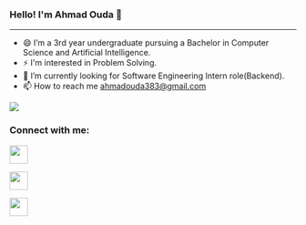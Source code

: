 ### Hello! I'm Ahmad Ouda 👋
--------
- 😄 I’m a 3rd year undergraduate pursuing a Bachelor in Computer Science and Artificial Intelligence.
- ⚡ I'm interested in Problem Solving.
- 🔭 I’m currently looking for Software Engineering Intern role(Backend).
- 📫 How to reach me [ahmadouda383@gmail.com](mailto:ahmadouda383@gmail.com)

![](https://komarev.com/ghpvc/?username=Ahmad3oda)

### Connect with me:                  
<p align="left">
<a href="https://www.github.com/https://github.com/Ahmad3oda" target="_blank" rel="noreferrer"> <picture> <source media="(prefers-color-scheme: dark)" srcset="https://raw.githubusercontent.com/danielcranney/readme-generator/main/public/icons/socials/github-dark.svg" /> <source media="(prefers-color-scheme: light)" srcset="https://raw.githubusercontent.com/danielcranney/readme-generator/main/public/icons/socials/github.svg" /> <img src="https://raw.githubusercontent.com/danielcranney/readme-generator/main/public/icons/socials/github.svg" width="32" height="32" /> </picture> 

</a> <a href="https://www.linkedin.com/in/real-ahmad-ouda" target="_blank" rel="noreferrer"> <picture> <source media="(prefers-color-scheme: dark)" srcset="https://raw.githubusercontent.com/danielcranney/readme-generator/main/public/icons/socials/linkedin-dark.svg" /> <source media="(prefers-color-scheme: light)" srcset="https://raw.githubusercontent.com/danielcranney/readme-generator/main/public/icons/socials/linkedin.svg" /> <img src="https://raw.githubusercontent.com/danielcranney/readme-generator/main/public/icons/socials/linkedin.svg" width="32" height="32" /> </picture> </a>

</a> <a href="https://codeforces.com/profile/Uchiha_Ouda" target="_blank" rel="noreferrer"> <picture> <source media="(prefers-color-scheme: dark)" srcset="https://raw.githubusercontent.com/danielcranney/readme-generator/main/public/icons/socials/codeforces.svg" /> <source media="(prefers-color-scheme: light)" srcset="https://raw.githubusercontent.com/danielcranney/readme-generator/main/public/icons/socials/codeforces.svg" /> <img src="https://raw.githubusercontent.com/danielcranney/readme-generator/main/public/icons/socials/codeforces.svg" width="32" height="32" /> </picture> </a>
</p>

<!--

- 🔭 I’m currently working on ...
- 🌱 I’m currently learning ...
- 👯 I’m looking to collaborate on ...
- 🤔 I’m looking for help with ...
- 💬 Ask me about ...
- 📫 How to reach me: ...
- 😄 Pronouns: ...
- ⚡ Fun fact: ...
-->
